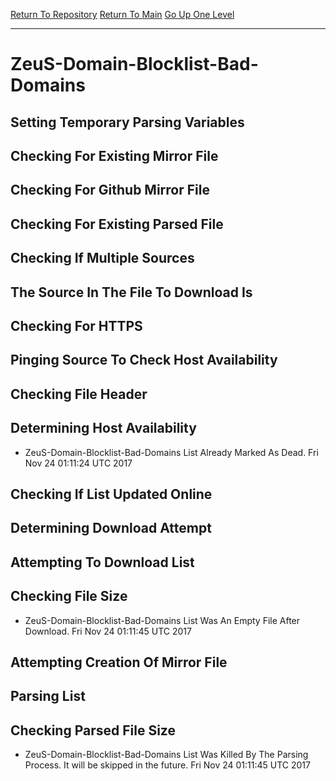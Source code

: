[Return To Repository](https://github.com/deathbybandaid/piholeparser/)
[Return To Main](https://github.com/deathbybandaid/piholeparser/blob/master/RecentRunLogs/Mainlog.md)
[Go Up One Level](https://github.com/deathbybandaid/piholeparser/blob/master/RecentRunLogs/TopLevelScripts/30-Processing-Blacklists.md)
____________________________________
# ZeuS-Domain-Blocklist-Bad-Domains
## Setting Temporary Parsing Variables
## Checking For Existing Mirror File
## Checking For Github Mirror File
## Checking For Existing Parsed File
## Checking If Multiple Sources
## The Source In The File To Download Is
## Checking For HTTPS
## Pinging Source To Check Host Availability
## Checking File Header
## Determining Host Availability
* ZeuS-Domain-Blocklist-Bad-Domains List Already Marked As Dead. Fri Nov 24 01:11:24 UTC 2017
## Checking If List Updated Online
## Determining Download Attempt
## Attempting To Download List
## Checking File Size
* ZeuS-Domain-Blocklist-Bad-Domains List Was An Empty File After Download. Fri Nov 24 01:11:45 UTC 2017
## Attempting Creation Of Mirror File
## Parsing List
## Checking Parsed File Size
* ZeuS-Domain-Blocklist-Bad-Domains List Was Killed By The Parsing Process. It will be skipped in the future. Fri Nov 24 01:11:45 UTC 2017
